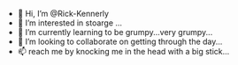 - 👋 Hi, I’m @Rick-Kennerly
- 👀 I’m interested in stoarge ...
- 🌱 I’m currently learning to be grumpy...very grumpy...
- 💞️ I’m looking to collaborate on getting through the day...
- 📫 reach me by knocking me in the head with a big stick...

<!---
Rick-Kennerly/Rick-Kennerly is a ✨ special ✨ repository because its `README.md` (this file) appears on your GitHub profile.
You can click the Preview link to take a look at your changes.
--->
